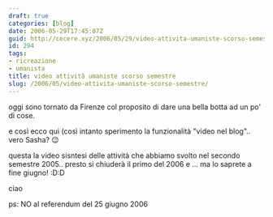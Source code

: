 ```yaml
---
draft: true
categories: [blog]
date: 2006-05-29T17:45:07Z
guid: http://cecere.xyz/2006/05/29/video-attivita-umaniste-scorso-semestre/
id: 294
tags:
- ricreazione
- umanista
title: video attività umaniste scorso semestre
slug: /2006/05/video-attivita-umaniste-scorso-semestre/
---
```


oggi sono tornato da Firenze col proposito di dare una bella botta ad un po' di cose.

e così ecco qui (così intanto sperimento la funzionalità "video nel blog".. vero Sasha? 😉

questa la video sisntesi delle attività che abbiamo svolto nel secondo semestre 2005.. presto si chiuderà il primo del 2006 e … ma lo saprete a fine giugno! :D:D

ciao

ps: NO al referendum del 25 giugno 2006